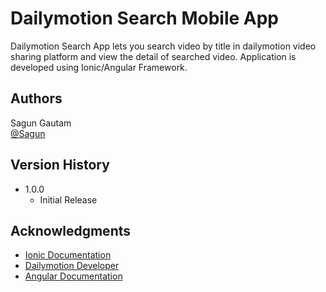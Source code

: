 # Dailymotion Search Mobile App

Dailymotion Search App lets you search video by title in dailymotion video sharing platform and view the detail of searched video. Application is developed using Ionic/Angular Framework.


## Authors

Sagun Gautam  
[@Sagun](https://www.linkedin.com/in/sagun-gautam-149295122/)

## Version History

* 1.0.0
    * Initial Release

## Acknowledgments

* [Ionic Documentation](https://ionicframework.com/docs/)
* [Dailymotion Developer](https://developer.dailymotion.com/)
* [Angular Documentation](https://angular.io/docs)
